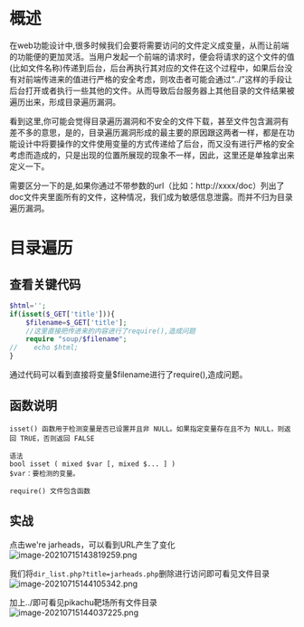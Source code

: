 
# 概述
在web功能设计中,很多时候我们会要将需要访问的文件定义成变量，从而让前端的功能便的更加灵活。当用户发起一个前端的请求时，便会将请求的这个文件的值(比如文件名称)传递到后台，后台再执行其对应的文件在这个过程中，如果后台没有对前端传进来的值进行严格的安全考虑，则攻击者可能会通过“../”这样的手段让后台打开或者执行一些其他的文件。从而导致后台服务器上其他目录的文件结果被遍历出来，形成目录遍历漏洞。

看到这里,你可能会觉得目录遍历漏洞和不安全的文件下载，甚至文件包含漏洞有差不多的意思，是的，目录遍历漏洞形成的最主要的原因跟这两者一样，都是在功能设计中将要操作的文件使用变量的方式传递给了后台，而又没有进行严格的安全考虑而造成的，只是出现的位置所展现的现象不一样，因此，这里还是单独拿出来定义一下。

需要区分一下的是,如果你通过不带参数的url（比如：http://xxxx/doc）列出了doc文件夹里面所有的文件，这种情况，我们成为敏感信息泄露。而并不归为目录遍历漏洞。


# 目录遍历

## 查看关键代码
```php
$html='';
if(isset($_GET['title'])){
    $filename=$_GET['title'];
    //这里直接把传进来的内容进行了require(),造成问题
    require "soup/$filename";
//    echo $html;
}
```

通过代码可以看到直接将变量$filename进行了require(),造成问题。


## 函数说明
```
isset() 函数用于检测变量是否已设置并且非 NULL。如果指定变量存在且不为 NULL，则返回 TRUE，否则返回 FALSE

语法
bool isset ( mixed $var [, mixed $... ] )
$var：要检测的变量。
```

```
require() 文件包含函数
```


## 实战
点击we're jarheads，可以看到URL产生了变化<br />![image-20210715143819259.png](_img/assets/1655881573997-0a7ec387-4f22-400d-b639-da01bf9d762f.png)

我们将`dir_list.php?title=jarheads.php`删除进行访问即可看见文件目录<br />![image-20210715144105342.png](_img/assets/1655881578576-60595080-6512-4f08-a43c-097633b73a97.png)

加上../即可看见pikachu靶场所有文件目录<br />![image-20210715144037225.png](_img/assets/1655881583242-5940be32-f0d8-4f6b-8f59-1a2f08abc19c.png)
